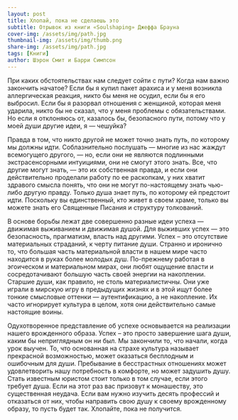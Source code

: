 ```yaml
---
layout: post
title: Хлопай, пока не сделаешь это
subtitle: Отрывок из книги «Soulshaping» Джеффа Брауна
cover-img: /assets/img/path.jpg
thumbnail-img: /assets/img/thumb.png
share-img: /assets/img/path.jpg
tags: [Книги]
author: Шэрон Смит и Барри Симпсон
---
```


При каких обстоятельствах нам следует сойти с пути? Когда нам важно закончить начатое? Если бы я купил пакет арахиса и у меня возникла аллергическая реакция, никто бы меня не осудил, если бы я его выбросил. Если бы я разорвал отношения с женщиной, которая меня ударила, никто бы не сказал, что у меня проблемы с обязательствами. Но если я отклоняюсь от, казалось бы, безопасного пути, потому что у моей души другие идеи, я — чешуйка?

Правда в том, что никто другой не может точно знать путь, по которому мы должны идти. Соблазнительно послушать — многие из нас жаждут всемогущего другого, — но, если они не являются подлинными экстрасенсорными интуициями, они не смогут этого знать. Все, что другие могут знать, — это их собственная правда, и если они действительно проделали работу по ее раскопкам, у них хватит здравого смысла понять, что они не могут по-настоящему знать чью-либо другую правду. Только душа знает путь, по которому ей предстоит идти. Поскольку вы единственный, кто живет в своем храме, только вы можете знать его Священные Писания и структуру толкований.

В основе борьбы лежат две совершенно разные идеи успеха — движимая выживанием и движимая душой. Для выживших успех — это безопасность, прагматизм, власть над другими. Успех – это отсутствие материальных страданий, к черту питание души. Странно и иронично то, что большая часть материальной власти в нашем мире часто находится в руках более молодых душ. По-прежнему работая в эгоическом и материальном мирах, они любят ощущение власти и сосредотачивают большую часть своей энергии на накоплении. Старшие души, как правило, не столь материалистичны. Они уже играли в мирскую игру в предыдущих жизнях и в этой ищут более тонкие смысловые оттенки — аутентификацию, а не накопление. Их часто игнорирует культура в целом, хотя они действительно самые настоящие воины.

Одухотворенное представление об успехе основывается на реализации нашего врожденного образа. Успех – это просто завершение шага души, каким бы неприглядным он ни был. Мы закончили то, что начали, когда урок выучен. То, что основанная на страхе культура называет прекрасной возможностью, может оказаться бесплодным и ошибочным для души. Пребывание в бесстрастных отношениях может удовлетворить нашу потребность в комфорте, но может задушить душу. Стать известным юристом стоит только в том случае, если этого требует душа. Если на этот раз вас призовут к монашеству, это существенная неудача. Если вам нужно изучить десять профессий и отказаться от них, чтобы направить свою душу к своему врожденному образу, то пусть будет так. Хлопайте, пока не получится.

